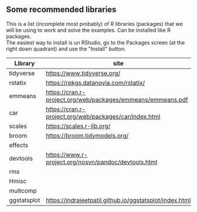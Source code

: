 ## Some recommended libraries  
This is a list (incomplete most probably) of R libraries (packages) that we will be using to work and solve the examples. Can be installed like R packages.  
The easiest way to install is un RStudio, go to the Packages screen (at the right down quadrant) and use the "Install" button.

| Library | site |
| ------- | ---- |
|tidyverse | https://www.tidyverse.org/ | 
|rstatix | https://rpkgs.datanovia.com/rstatix/ |   
|emmeans | https://cran.r-project.org/web/packages/emmeans/emmeans.pdf |
|car | https://cran.r-project.org/web/packages/car/index.html |
|scales | https://scales.r-lib.org/ |
|broom | https://broom.tidymodels.org/ |
|effects |   |
|devtools | https://www.r-project.org/nosvn/pandoc/devtools.html |  
| rms |  |
| Hmisc |  | 
|multcomp |   |
|ggstatsplot | https://indrajeetpatil.github.io/ggstatsplot/index.html  |
